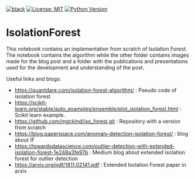 [![black](https://img.shields.io/badge/code%20style-black-000000.svg?style=plastic)](https://github.com/psf/black)
[![License: MIT](https://img.shields.io/badge/License-MIT-blue.svg?color=g&style=plastic)](https://opensource.org/licenses/MIT)
[![Python Version](https://img.shields.io/github/pipenv/locked/python-version/cmougan/WRI_WellBeing_Data_Layer?style=plastic)](https://github.com/cmougan/WRI_WellBeing_Data_Layer)

# IsolationForest
This notebook contains an implementation from scratch of Isolation Forest. 
The notebook contains the algorithm while the other folder contains images made for the blog post and a folder with the publications and presentations used for the development and understanding of the post.

Useful links and blogs:
 - https://quantdare.com/isolation-forest-algorithm/ :  Pseudo code of isolation forest
  - https://scikit-learn.org/stable/auto_examples/ensemble/plot_isolation_forest.html : Scikit learn example.
   - https://github.com/mgckind/iso_forest.git : Repository with a version from scratch
 - https://blog.paperspace.com/anomaly-detection-isolation-forest/ :  blog about IF
  - https://towardsdatascience.com/outlier-detection-with-extended-isolation-forest-1e248a3fe97b : Medium blog about extended isolation forest for outlier detection
   - https://arxiv.org/pdf/1811.02141.pdf :  Extended Isolation Forest paper in arxiv